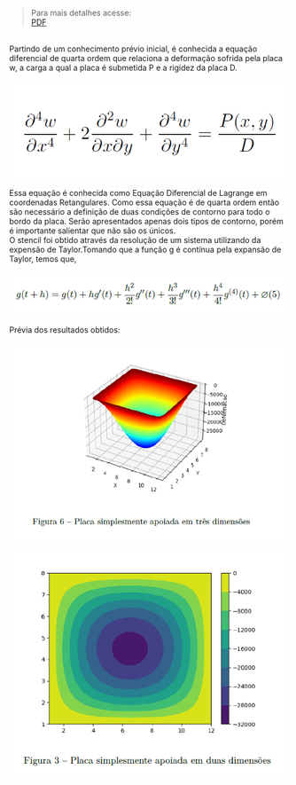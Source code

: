 > Para mais detalhes acesse: <br>
[PDF](https://github.com/lorenzoppx/Algoritmos_Deformacao_Placas/blob/master/Apresentacao_Deformacao_de_Placas.pdf)
<br>
Partindo de um conhecimento prévio inicial, é conhecida a equação diferencial de quarta ordem que relaciona a deformação sofrida pela placa w, a carga a qual a placa é submetida P e a rigidez da placa D. <br>
<p align="center">
<img src="https://github.com/lorenzoppx/Algoritmos_Deformacao_Placas/blob/master/Equation.png" width="600">
<p />
Essa equação é conhecida como Equação Diferencial de Lagrange em coordenadas Retangulares. Como essa equação é de quarta ordem então são necessário a definição de duas condições de contorno para todo o bordo da placa. Serão apresentados apenas dois tipos de contorno, porém é importante salientar que não são os únicos. <br>
O stencil foi obtido através da resolução de um sistema utilizando da expensão de Taylor.Tomando que a função g é contínua pela expansão de Taylor, temos que, <br>
<p align="center">
<img src="https://github.com/lorenzoppx/Algoritmos_Deformacao_Placas/blob/master/Stencil.png" width="600">
<p />
Prévia dos resultados obtidos: <br>
<p align="center">
<img src="https://github.com/lorenzoppx/Algoritmos_Deformacao_Placas/blob/master/Resultado_1.png" width="600">
<p />
<p align="center">
<img src="https://github.com/lorenzoppx/Algoritmos_Deformacao_Placas/blob/master/Resultado_1_2.png" width="600">
<p />
